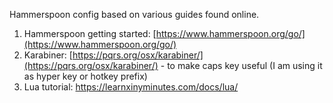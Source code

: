 Hammerspoon config based on various guides found online.

1. Hammerspoon getting started: [https://www.hammerspoon.org/go/](https://www.hammerspoon.org/go/)
1. Karabiner: [https://pqrs.org/osx/karabiner/](https://pqrs.org/osx/karabiner/) - to make caps key useful (I am using it as hyper key or hotkey prefix)
1. Lua tutorial: https://learnxinyminutes.com/docs/lua/ 



